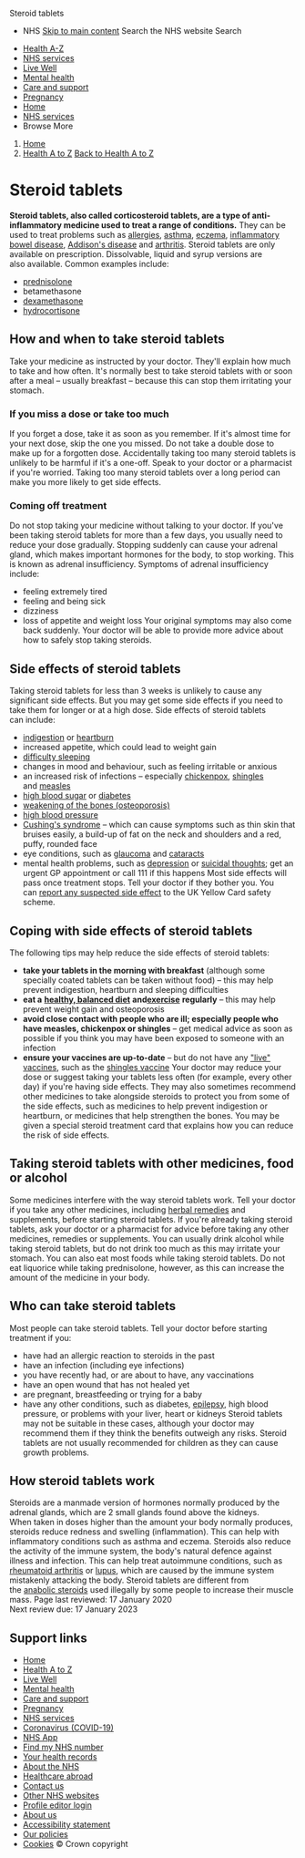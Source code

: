 
Steroid tablets
 - NHS
[Skip to main content](#maincontent)
Search the NHS website
Search
* [Health A-Z](/conditions/)
* [NHS services](/nhs-services/)
* [Live Well](/live-well/)
* [Mental health](/mental-health/)
* [Care and support](/conditions/social-care-and-support-guide/)
* [Pregnancy](/pregnancy/)
* [Home](/)
* [NHS services](/nhs-services/)
* Browse
 More
1. [Home](/)
2. [Health A to Z](/conditions/)
[Back to 
 Health A to Z](/conditions/) 
# Steroid tablets
**Steroid tablets, also called corticosteroid tablets, are a type of anti-inflammatory medicine used to treat a range of conditions.**
They can be used to treat problems such as [allergies](/conditions/allergies/), [asthma](/conditions/asthma/), [eczema](/conditions/atopic-eczema/), [inflammatory bowel disease](/conditions/inflammatory-bowel-disease/), [Addison's disease](/conditions/addisons-disease/) and [arthritis](/conditions/arthritis/).
Steroid tablets are only available on prescription. Dissolvable, liquid and syrup versions are also available.
Common examples include:
* [prednisolone](/medicines/prednisolone/)
* betamethasone
* [dexamethasone](/medicines/dexamethasone-tablets-and-liquid/)
* [hydrocortisone](/medicines/hydrocortisone-tablets/)
## How and when to take steroid tablets
Take your medicine as instructed by your doctor. They'll explain how much to take and how often.
It's normally best to take steroid tablets with or soon after a meal – usually breakfast – because this can stop them irritating your stomach.
### If you miss a dose or take too much
If you forget a dose, take it as soon as you remember. If it's almost time for your next dose, skip the one you missed.
Do not take a double dose to make up for a forgotten dose.
Accidentally taking too many steroid tablets is unlikely to be harmful if it's a one-off. Speak to your doctor or a pharmacist if you're worried.
Taking too many steroid tablets over a long period can make you more likely to get side effects.
### Coming off treatment
Do not stop taking your medicine without talking to your doctor.
If you've been taking steroid tablets for more than a few days, you usually need to reduce your dose gradually. Stopping suddenly can cause your adrenal gland, which makes important hormones for the body, to stop working. This is known as adrenal insufficiency.
Symptoms of adrenal insufficiency include:
* feeling extremely tired
* feeling and being sick
* dizziness
* loss of appetite and weight loss
Your original symptoms may also come back suddenly.
Your doctor will be able to provide more advice about how to safely stop taking steroids.
## Side effects of steroid tablets
Taking steroid tablets for less than 3 weeks is unlikely to cause any significant side effects. But you may get some side effects if you need to take them for longer or at a high dose.
Side effects of steroid tablets can include:
* [indigestion](/conditions/indigestion/) or [heartburn](/conditions/heartburn-and-acid-reflux/)
* increased appetite, which could lead to weight gain
* [difficulty sleeping](/conditions/insomnia/)
* changes in mood and behaviour, such as feeling irritable or anxious
* an increased risk of infections – especially [chickenpox](/conditions/chickenpox/), [shingles](/conditions/shingles/) and [measles](/conditions/measles/)
* [high blood sugar](/conditions/high-blood-sugar-hyperglycaemia/) or [diabetes](/conditions/type-2-diabetes/)
* [weakening of the bones (osteoporosis)](/conditions/osteoporosis/)
* [high blood pressure](/conditions/high-blood-pressure-hypertension/)
* [Cushing's syndrome](/conditions/cushings-syndrome/) – which can cause symptoms such as thin skin that bruises easily, a build-up of fat on the neck and shoulders and a red, puffy, rounded face
* eye conditions, such as [glaucoma](/conditions/glaucoma/) and [cataracts](/conditions/cataracts/)
* mental health problems, such as [depression](/conditions/clinical-depression/) or [suicidal thoughts](/conditions/suicide/); get an urgent GP appointment or call 111 if this happens
Most side effects will pass once treatment stops. Tell your doctor if they bother you.
You can [report any suspected side effect](https://yellowcard.mhra.gov.uk/) to the UK Yellow Card safety scheme.
## Coping with side effects of steroid tablets
The following tips may help reduce the side effects of steroid tablets:
* **take your tablets in the morning with breakfast** (although some specially coated tablets can be taken without food) – this may help prevent indigestion, heartburn and sleeping difficulties
* **eat a** [**healthy, balanced diet**](/live-well/eat-well/how-to-eat-a-balanced-diet/) **and**[**exercise**](/live-well/exercise/) **regularly** – this may help prevent weight gain and osteoporosis
* **avoid close contact with people who are ill; especially people who have measles, chickenpox or shingles** – get medical advice as soon as possible if you think you may have been exposed to someone with an infection
* **ensure your vaccines are up-to-date** – but do not have any ["live" vaccines](/conditions/vaccinations/why-vaccination-is-safe-and-important/), such as the [shingles vaccine](/conditions/vaccinations/shingles-vaccination/)
Your doctor may reduce your dose or suggest taking your tablets less often (for example, every other day) if you're having side effects.
They may also sometimes recommend other medicines to take alongside steroids to protect you from some of the side effects, such as medicines to help prevent indigestion or heartburn, or medicines that help strengthen the bones.
You may be given a special steroid treatment card that explains how you can reduce the risk of side effects.
## Taking steroid tablets with other medicines, food or alcohol
Some medicines interfere with the way steroid tablets work. Tell your doctor if you take any other medicines, including [herbal remedies](/conditions/herbal-medicines/) and supplements, before starting steroid tablets.
If you're already taking steroid tablets, ask your doctor or a pharmacist for advice before taking any other medicines, remedies or supplements.
You can usually drink alcohol while taking steroid tablets, but do not drink too much as this may irritate your stomach.
You can also eat most foods while taking steroid tablets. Do not eat liquorice while taking prednisolone, however, as this can increase the amount of the medicine in your body.
## Who can take steroid tablets
Most people can take steroid tablets.
Tell your doctor before starting treatment if you:
* have had an allergic reaction to steroids in the past
* have an infection (including eye infections)
* you have recently had, or are about to have, any vaccinations
* have an open wound that has not healed yet
* are pregnant, breastfeeding or trying for a baby
* have any other conditions, such as diabetes, [epilepsy](/conditions/epilepsy/), high blood pressure, or problems with your liver, heart or kidneys
Steroid tablets may not be suitable in these cases, although your doctor may recommend them if they think the benefits outweigh any risks.
Steroid tablets are not usually recommended for children as they can cause growth problems.
## How steroid tablets work
Steroids are a manmade version of hormones normally produced by the adrenal glands, which are 2 small glands found above the kidneys.
When taken in doses higher than the amount your body normally produces, steroids reduce redness and swelling (inflammation). This can help with inflammatory conditions such as asthma and eczema.
Steroids also reduce the activity of the immune system, the body's natural defence against illness and infection.
This can help treat autoimmune conditions, such as [rheumatoid arthritis](/conditions/rheumatoid-arthritis/) or [lupus](/conditions/lupus/), which are caused by the immune system mistakenly attacking the body.
Steroid tablets are different from the [anabolic steroids](/conditions/anabolic-steroid-misuse/) used illegally by some people to increase their muscle mass.
 Page last reviewed: 17 January 2020  
 Next review due: 17 January 2023
 
## Support links
* [Home](/)
* [Health A to Z](/conditions/)
* [Live Well](/live-well/)
* [Mental health](/mental-health/)
* [Care and support](/conditions/social-care-and-support-guide/)
* [Pregnancy](/pregnancy/)
* [NHS services](/nhs-services/)
* [Coronavirus (COVID-19)](/conditions/coronavirus-covid-19/)
* [NHS App](/nhs-app/)
* [Find my NHS number](/nhs-services/online-services/find-nhs-number/)
* [Your health records](/using-the-nhs/about-the-nhs/your-health-records/)
* [About the NHS](/using-the-nhs/about-the-nhs/)
* [Healthcare abroad](/using-the-nhs/healthcare-abroad/apply-for-a-free-uk-global-health-insurance-card-ghic/)
* [Contact us](/contact-us/)
* [Other NHS websites](/nhs-sites/)
* [Profile editor login](/our-policies/profile-editor-login/)
* [About us](/about-us/)
* [Accessibility statement](/accessibility-statement/)
* [Our policies](/our-policies/)
* [Cookies](/our-policies/cookies-policy/)
© Crown copyright

